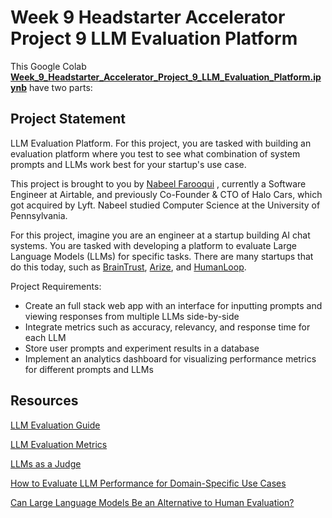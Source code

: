 # Week 9 Headstarter Accelerator Project 9 LLM Evaluation Platform

This Google Colab [**Week_9_Headstarter_Accelerator_Project_9_LLM_Evaluation_Platform.ipynb**](https://github.com/AslauAlexandru/Week-9-Headstarter-Accelerator-Project-9-LLM-Evaluation-Platform/blob/main/Week_9_Headstarter_Accelerator_Project_9_LLM_Evaluation_Platform.ipynb) have two parts: 


## Project Statement

LLM Evaluation Platform. For this project, you are tasked with building an evaluation platform where you test to see what combination of system prompts and LLMs work best for your startup's use case.


This project is brought to you by [Nabeel Farooqui]( https://www.linkedin.com/in/nabeel-f/) , 
currently a Software Engineer at Airtable, 
and previously Co-Founder & CTO of Halo Cars, which got acquired by Lyft. 
Nabeel studied Computer Science at the University of Pennsylvania.

For this project, imagine you are an engineer at a startup building AI chat systems. 
You are tasked with developing a platform to evaluate Large Language Models (LLMs) 
for specific tasks. There are many startups that do this today, such as 
[BrainTrust]( https://www.braintrust.dev/), [Arize]( https://arize.com/), and [HumanLoop]( https://humanloop.com/).

Project Requirements:

- Create an full stack web app with an interface for inputting prompts and viewing responses from multiple LLMs side-by-side
- Integrate metrics such as accuracy, relevancy, and response time for each LLM
- Store user prompts and experiment results in a database
- Implement an analytics dashboard for visualizing performance metrics for different prompts and LLMs

## Resources
[LLM Evaluation Guide](
https://www.superannotate.com/blog/llm-evaluation-guide)

[LLM Evaluation Metrics](
https://www.confident-ai.com/blog/llm-evaluation-metrics-everything-you-need-for-llm-evaluation)

[LLMs as a Judge](
https://arize.com/blog-course/llm-evaluation-the-definitive-guide/)

[How to Evaluate LLM Performance for Domain-Specific Use Cases](
https://www.youtube.com/watch?v=ZHjulqB-4A0)

[Can Large Language Models Be an Alternative to Human Evaluation?](
https://aclanthology.org/2023.acl-long.870.pdf)












